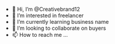 - 👋 Hi, I’m @Creativebrand12
- 👀 I’m interested in freelancer
- 🌱 I’m currently learning business name
- 💞️ I’m looking to collaborate on buyers
- 📫 How to reach me ...

<!---
Creativebrand12/Creativebrand12 is a ✨ special ✨ repository because its `README.md` (this file) appears on your GitHub profile.
You can click the Preview link to take a look at your changes.
--->
